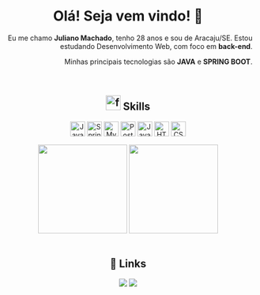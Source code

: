 <h1 align="center">Olá! Seja vem vindo! 👋</h1>

<p align="right">
Eu me chamo <strong>Juliano Machado</strong>, tenho 28 anos e sou de Aracaju/SE. Estou estudando Desenvolvimento Web, com foco em <strong>back-end</strong>.</p>
<p align="right">
  Minhas principais tecnologias são <strong>JAVA</strong> e <strong>SPRING BOOT</strong>.
  </p>

<br>
<h2 align="center"><img src="https://upload.wikimedia.org/wikipedia/commons/thumb/8/83/Circle-icons-tools.svg/512px-Circle-icons-tools.svg.png" alt="ferramentas" width="30"> Skills</h2>
<p align="center"> 
  <a href="https://www.oracle.com/java/" target="_blank" rel="noreferrer"><img src="https://raw.githubusercontent.com/danielcranney/readme-generator/main/public/icons/skills/java-colored.svg" width="30" alt="Java" /></a> 
  <a rel="stylesheet" href="https://spring.io/" target="_blank" rel="norereffer"><img src="https://cdn.jsdelivr.net/gh/devicons/devicon/icons/spring/spring-original.svg" 
    width="30" alt="Spring"/></a>   
  <a href="https://www.mysql.com/" target="_blank" rel="noreferrer"><img src="https://raw.githubusercontent.com/danielcranney/readme-generator/main/public/icons/skills/mysql-colored.svg" width="30" alt="MySQL" /></a>            
  <a href="https://www.postgresql.org/" target="_blank" rel="noreferrer"><img src="https://cdn.jsdelivr.net/gh/devicons/devicon/icons/postgresql/postgresql-original-wordmark.svg" width="30" alt="PostgreSQL" /></a>
  <a href="https://developer.mozilla.org/pt-BR/docs/Web/JavaScript" target="_blank" rel="noreferrer"><img src="https://cdn.jsdelivr.net/gh/devicons/devicon/icons/javascript/javascript-original.svg" width="30" alt="JavaScript" /></a>
  <a href="https://developer.mozilla.org/pt-BR/docs/Web/HTML" target="_blank" rel="noreferrer"><img src="https://cdn.jsdelivr.net/gh/devicons/devicon/icons/html5/html5-original-wordmark.svg" width="30" alt="HTML" /></a>
  <a href="https://developer.mozilla.org/pt-BR/docs/Web/CSS" target="_blank" rel="noreferrer"><img src="https://cdn.jsdelivr.net/gh/devicons/devicon/icons/css3/css3-original-wordmark.svg" width="30" alt="CSS" /></a>
<br>
 <div align="center">
  <img height="180em" src="https://github-readme-stats.vercel.app/api?username=julianomachadoo&show_icons=true&theme=dracula&include_all_commits=true&count_private=true"/>
  <img height="180em" src="https://github-readme-stats.vercel.app/api/top-langs/?username=julianomachadoo&layout=compact&langs_count=7&theme=dracula"/>
</div>
<br>

<h2 align="center">🔗 Links </h2>
<div align="center">
<a href="https://www.linkedin.com/in/julianomachadoo/" target="_blank"><img src="https://img.shields.io/badge/-LinkedIn-%230077B5?style=for-the-badge&logo=linkedin&logoColor=white" target="_blank"></a> 
<a href = "mailto:julianomachadoo@gmail.com"><img src="https://img.shields.io/badge/Gmail-D14836?style=for-the-badge&logo=gmail&logoColor=white" target="_blank"></a>

